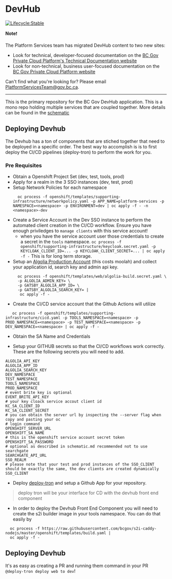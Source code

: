 
# DevHub

[![Lifecycle:Stable](https://img.shields.io/badge/Lifecycle-Stable-97ca00)](https://github.com/bcgov/repomountie/blob/master/doc/lifecycle-badges.md)
 
**Note**❗

The Platform Services team has migrated DevHub content to two new sites:

- Look for technical, developer-focused documentation on the [BC Gov Private Cloud Platform's Technical Documentation website](https://beta-docs.developer.gov.bc.ca/)
- Look for non-technical, business user-focused documentation on the [BC Gov Private Cloud Platform website](https://cloud.gov.bc.ca/private-cloud)

Can't find what you're looking for? Please email <a href="mailto:PlatformServicesTeam@gov.bc.ca">PlatformServicesTeam@gov.bc.ca</a>.

---

This is the primary repository for the BC Gov DevHub application. This is a mono repo holding multiple services that are coupled together. More details can be found in the [schematic](./schematic.md)

## Deploying Devhub

The Devhub has a ton of components that are stiched together that need to be deployed in a specific order. The best way to accomplish is is to first deploy the CI/CD pipelines (deploy-tron) to perform the work for you. 

### Pre Requisites
- Obtain a Openshift Project Set (dev, test, tools, prod)
- Apply for a realm in the 3 SSO instances (dev, test, prod)
- Setup Network Policies for each namespace
  ```
    oc process -f openshift/templates/supporting-infrastructure/networkpolicy.yaml -p APP_NAME=platform-services -p NAMESPACE=<namespace> -p ENVIRONMENT=dev | oc apply -f - -n <namespace>-dev
  ```
- Create a Service Account in the Dev SSO instance to perform the automated client creation in the CI/CD workflow. Ensure you have enough priviledges to `manage clients` with this service account!
  - when you have the service account user those credentials to create a secret in the `tools` namespace. `oc process -f openshift/supporting-infrastructure/keycloak.secret.yaml -p KEYCLOAK_CLIENT_ID=... -p KEYCLOAK_CLIENT_SECRET=... | oc apply -f -` This is for long term storage.
- Setup an [Algolia Production Account](https://algolia.com) (this costs moolah) and collect your application id, search key and admin api key. 
  ```
    oc process -f openshift/templates/web/algolia-build.secret.yaml \ 
    -p ALGOLIA_ADMIN_KEY= \
    -p GATSBY_ALGOLIA_APP_ID= \
    -p GATSBY_ALGOLIA_SEARCH_KEY= |
     oc apply -f -
  ```
- Create the CI/CD service account that the Github Actions will utilize
```
   oc process -f openshift/templates/supporting-infrastructure/cicd.yaml -p TOOLS_NAMESPACE=<namespace> -p PROD_NAMESPACE=<namespace> -p TEST_NAMESPACE=<namespace> -p DEV_NAMESPACE=<namespace> | oc apply -f -
```
  - Obtain the SA Name and Credentials

- Setup your GITHUB secrets so that the CI/CD workflows work correctly. These are the following secrets you will need to add.
```
ALGOLIA_API_KEY
ALGOLIA_APP_ID
ALGOLIA_SEARCH_KEY
DEV_NAMESPACE
TEST_NAMESPACE
TOOLS_NAMESPACE
PROD_NAMESPACE
# event brite key is optional
EVENT_BRITE_API_KEY 
# your key cloack service accout client id
KC_SA_CLIENT_ID
KC_SA_CLIENT_SECRET
# you can obtain the server url by inspecting the --server flag when copy and pasting your oc 
# login command
OPENSHIFT_SERVER_URL
OPENSHIFT_SA_NAME
# this is the openshift service account secret token
OPENSHIFT_SA_PASSWORD
# optional as described in schematic.md recommended not to use searchgate
SEARCHGATE_API_URL
SSO_REALM
# please note that your test and prod instances of the SSO_CLIENT should be exactly the same, the dev clients are created dynamically
SSO_CLIENT
```

- Deploy [deploy-tron](https://github.com/patricksimonian/deploy-tron#building-and-deploying-on-openshift) and setup a Github App for your repository.

> deploy tron will be your interface for CD with the devhub front end component

- In order to deploy the Devhub Front End Component you will need to create the s2i builder image in your tools namespace. You can do that easily by
```
  oc process -f https://raw.githubusercontent.com/bcgov/s2i-caddy-nodejs/master/openshift/templates/build.yaml | 
  oc apply -f -
```



## Deploying Devhub

It's as easy as creating a PR and running them command in your PR `@deploy-tron deploy web to dev`!
